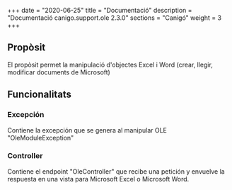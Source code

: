+++
date        = "2020-06-25"
title       = "Documentació"
description = "Documentació canigo.support.ole 2.3.0"
sections    = "Canigó"
weight      = 3
+++

## Propòsit

El propòsit permet la manipulació d'objectes Excel i Word (crear, llegir, modificar documents de Microsoft)

## Funcionalitats

### Excepción

Contiene la excepción que se genera al manipular OLE "OleModuleException"

### Controller

Contiene el endpoint "OleController" que recibe una petición y envuelve la respuesta en una vista para Microsoft Excel o Microsoft Word. 
